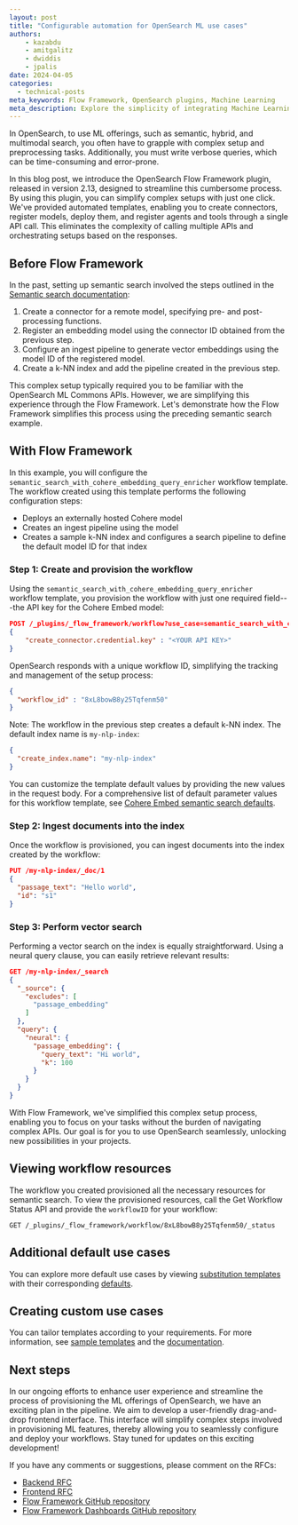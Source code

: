 ```yaml
---
layout: post
title: "Configurable automation for OpenSearch ML use cases"
authors:
    - kazabdu
    - amitgalitz
    - dwiddis
    - jpalis
date: 2024-04-05
categories:
  - technical-posts
meta_keywords: Flow Framework, OpenSearch plugins, Machine Learning
meta_description: Explore the simplicity of integrating Machine Learning capabilities within OpenSearch through an innovative and groundbreaking framework designed to simplify complex setup tasks.
---
```


In OpenSearch, to use ML offerings, such as semantic, hybrid, and multimodal search, you often have to grapple with complex setup and preprocessing tasks. Additionally, you must write verbose queries, which can be time-consuming and error-prone.

In this blog post, we introduce the OpenSearch Flow Framework plugin, released in version 2.13, designed to streamline this cumbersome process. By using this plugin, you can simplify complex setups with just one click. We've provided automated templates, enabling you to create connectors, register models, deploy them, and register agents and tools through a single API call. This eliminates the complexity of calling multiple APIs and orchestrating setups based on the responses.

## Before Flow Framework

In the past, setting up semantic search involved the steps outlined in the [Semantic search documentation](https://opensearch.org/docs/latest/search-plugins/semantic-search/):

1. Create a connector for a remote model, specifying pre- and post-processing functions.
1. Register an embedding model using the connector ID obtained from the previous step.
1. Configure an ingest pipeline to generate vector embeddings using the model ID of the registered model.
1. Create a k-NN index and add the pipeline created in the previous step.

This complex setup typically required you to be familiar with the OpenSearch ML Commons APIs. However, we are simplifying this experience through the Flow Framework. Let's demonstrate how the Flow Framework simplifies this process using the preceding semantic search example.

## With Flow Framework

In this example, you will configure the `semantic_search_with_cohere_embedding_query_enricher` workflow template. The workflow created using this template performs the following configuration steps:

* Deploys an externally hosted Cohere model
* Creates an ingest pipeline using the model
* Creates a sample k-NN index and configures a search pipeline to define the default model ID for that index

### Step 1: Create and provision the workflow

Using the `semantic_search_with_cohere_embedding_query_enricher` workflow template, you provision the workflow with just one required field---the API key for the Cohere Embed model:

```json
POST /_plugins/_flow_framework/workflow?use_case=semantic_search_with_cohere_embedding_query_enricher&provision=true
{
    "create_connector.credential.key" : "<YOUR API KEY>"
}
```

OpenSearch responds with a unique workflow ID, simplifying the tracking and management of the setup process:

```json
{
  "workflow_id" : "8xL8bowB8y25Tqfenm50"
}
```

Note: The workflow in the previous step creates a default k-NN index. The default index name is `my-nlp-index`:

```json
{
  "create_index.name": "my-nlp-index"
}
```

You can customize the template default values by providing the new values in the request body. For a comprehensive list of default parameter values for this workflow template, see [Cohere Embed semantic search defaults](https://github.com/opensearch-project/flow-framework/blob/2.13/src/main/resources/defaults/cohere-embedding-semantic-search-defaults.json).

### Step 2: Ingest documents into the index

Once the workflow is provisioned, you can ingest documents into the index created by the workflow:

```json
PUT /my-nlp-index/_doc/1
{
  "passage_text": "Hello world",
  "id": "s1"
}
```

### Step 3: Perform vector search

Performing a vector search on the index is equally straightforward. Using a neural query clause, you can easily retrieve relevant results:

```json
GET /my-nlp-index/_search
{
  "_source": {
    "excludes": [
      "passage_embedding"
    ]
  },
  "query": {
    "neural": {
      "passage_embedding": {
        "query_text": "Hi world",
        "k": 100
      }
    }
  }
}
```

With Flow Framework, we've simplified this complex setup process, enabling you to focus on your tasks without the burden of navigating complex APIs. Our goal is for you to use OpenSearch seamlessly, unlocking new possibilities in your projects.

## Viewing workflow resources

The workflow you created provisioned all the necessary resources for semantic search. To view the provisioned resources, call the Get Workflow Status API and provide the `workflowID` for your workflow:

```
GET /_plugins/_flow_framework/workflow/8xL8bowB8y25Tqfenm50/_status
```

## Additional default use cases

You can explore more default use cases by viewing [substitution templates](https://github.com/opensearch-project/flow-framework/tree/2.13/src/main/resources/substitutionTemplates) with their corresponding [defaults](https://github.com/opensearch-project/flow-framework/tree/2.13/src/main/resources/defaults).

## Creating custom use cases

You can tailor templates according to your requirements. For more information, see [sample templates](https://github.com/opensearch-project/flow-framework/tree/main/sample-templates) and the [documentation](https://opensearch.org/docs/latest/automating-configurations/index/).

## Next steps

In our ongoing efforts to enhance user experience and streamline the process of provisioning the ML offerings of OpenSearch, we have an exciting plan in the pipeline. We aim to develop a user-friendly drag-and-drop frontend interface. This interface will simplify complex steps involved in provisioning ML features, thereby allowing you to seamlessly configure and deploy your workflows. Stay tuned for updates on this exciting development!

If you have any comments or suggestions, please comment on the RFCs:

- [Backend RFC](https://github.com/opensearch-project/OpenSearch/issues/9213)
- [Frontend RFC](https://github.com/opensearch-project/OpenSearch-Dashboards/issues/4755)
- [Flow Framework GitHub repository](https://github.com/opensearch-project/flow-framework)
- [Flow Framework Dashboards GitHub repository](https://github.com/opensearch-project/dashboards-flow-framework)
